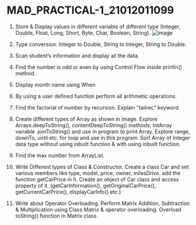 # MAD_PRACTICAL-1_21012011099

1. Store & Display values in different variable of different type (Integer, Double, Float, Long, Short, Byte, Char, Boolean, String).
    ![image](https://github.com/Prince3163/MAD_PRACTICAL-1_21012011099/assets/98584908/c0be988c-e4ce-479a-abaa-61e44f154e9b)

2. Type conversion: Integer to Double, String to Integer, String to Double.

3. Scan student’s information and display all the data.

4. Find the number is odd or even by using Control Flow inside println() method.

5. Display month name using When

6. By using a user defined function perform all arithmetic operations.

7. Find the factorial of number by recursion. Explain "tailrec" keyword.

8. Create different types of Array as shown in image. Explore Arrays.deepToString(), contentDeepToString() methods, IntArray variable .joinToString()  and use in program to print Array. Explore range, downTo, until etc. for loop and use in this program. Sort Array of Integer data type without using inbuilt function & with using inbuilt function.

9. Find the max number from ArrayList.

10.  Write Different types of Class & Constructor. Create a class Car and set various members like type, model, price, owner, milesDrive. add the function getCarPrice in it. Create an object of Car class and access property of it. (getCarInformation(), getOriginalCarPrice(), getCurrentCarPrice(), displayCarInfo() etc.)

11.  Write about Operator Overloading. Perform Matrix Addition, Subtraction & Multiplication using Class Matrix & operator overloading. Overload toString() function in Matrix class.
